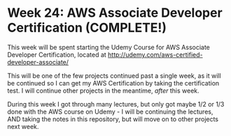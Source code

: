 # Week 24:  AWS Associate Developer Certification (COMPLETE!)

This week will be spent starting the Udemy Course for AWS Associate Developer Certification,
located at http://udemy.com/aws-certified-developer-associate/

This will be one of the few projects continued past a single week, as it will be continued
so I can get my AWS Certification by taking the certification test.  I will continue
other projects in the meantime, _after_ this week.

During this week I got through many lectures, but only got maybe 1/2 or 1/3 done with the AWS
course on Udemy - I will be continuing the lectures, AND taking the notes in this repository, but
will move on to other projects next week.

